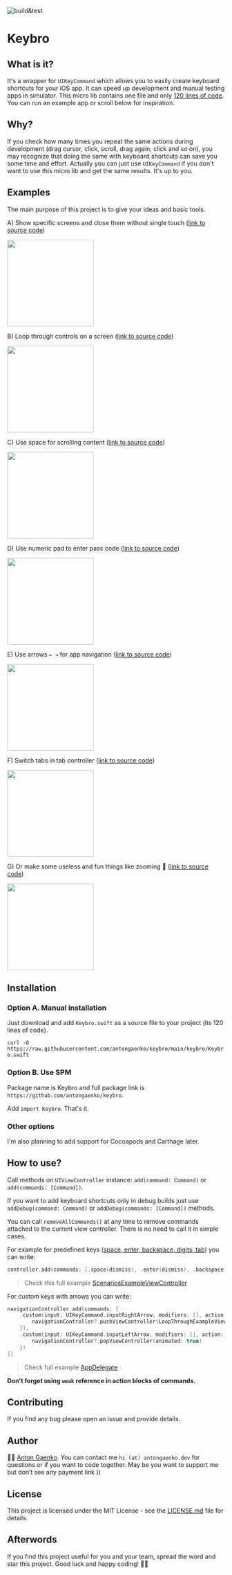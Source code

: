 ![build&test](https://github.com/antongaenko/keybro/workflows/bro%20workflow/badge.svg?branch=main)

# Keybro

## What is it? 

It's a wrapper for `UIKeyCommand` which allows you to easily create keyboard shortcuts for your iOS app. It can speed up development and manual testing apps in simulator. This micro lib contains one file and only [120 lines of code](https://github.com/antongaenko/keybro/blob/main/keybro/Keybro.swift). You can run an example app or scroll below for inspiration.

## Why?

If you check how many times you repeat the same actions during development (drag cursor, click, scroll, drag again, click and so on), you may recognize that doing the same with keyboard shortcuts can save you some time and effort. Actually you can just use `UIKeyCommand` if you don't want to use this micro lib and get the same results. It's up to you.

## Examples

The main purpose of this project is to give your ideas and basic tools.

A) Show specific screens and close them without single touch ([link to source code](https://github.com/antongaenko/keybro/blob/main/keybro/Examples/ScenariosExampleViewController.swift#L19))

<img src=https://raw.githubusercontent.com/antongaenko/d/main/keybro/scenario.gif width=200>

B) Loop through controls on a screen ([link to source code](https://github.com/antongaenko/keybro/blob/main/keybro/Examples/LoopThroughCommandsProtocol.swift#L16))

<img src=https://raw.githubusercontent.com/antongaenko/d/main/keybro/controls.gif width=200>

C) Use space for scrolling content ([link to source code](https://github.com/antongaenko/keybro/blob/main/keybro/Examples/ScrollCommandsProtocol.swift#L20))

<img src=https://raw.githubusercontent.com/antongaenko/d/main/keybro/space.gif width=200>

D) Use numeric pad to enter pass code ([link to source code](https://github.com/antongaenko/keybro/blob/main/keybro/Examples/PinExampleViewController.swift#L22))

<img src=https://raw.githubusercontent.com/antongaenko/d/main/keybro/digits.gif width=200>

E) Use arrows `← →` for app navigation ([link to source code](https://github.com/antongaenko/keybro/blob/main/keybro/AppDelegate.swift#L68))

<img src=https://raw.githubusercontent.com/antongaenko/d/main/keybro/arrows.gif width=200>

F) Switch tabs in tab controller ([link to source code](https://github.com/antongaenko/keybro/blob/main/keybro/AppDelegate.swift#L80))

<img src=https://raw.githubusercontent.com/antongaenko/d/main/keybro/tabs.gif width=200>

G) Or make some useless and fun things like zooming 🔫 ([link to source code](https://github.com/antongaenko/keybro/blob/main/keybro/Examples/LoopThroughExampleViewController.swift#L75))

<img src=https://raw.githubusercontent.com/antongaenko/d/main/keybro/zoom.gif width=200>


## Installation

### Option A. Manual installation
Just download and add `Keybro.swift` as a source file to your project (its 120 lines of code).

```curl -O https://raw.githubusercontent.com/antongaenko/keybro/main/keybro/Keybro.swift```

### Option B. Use SPM

Package name is Keybro and full package link is `https://github.com/antongaenko/keybro`.

Add `import Keybro`. That's it.

### Other options

I'm also planning to add support for Cocoapods and Carthage later.

## How to use?

Call methods on `UIViewController` instance: `add(command: Command)` or `add(commands: [Command])`. 

If you want to add keyboard shortcuts only in debug builds just use `addDebug(command: Command)` or `addDebug(commands: [Command])` methods. 

You can call `removeAllCommands()` at any time to remove commands attached to the current view controller. There is no need to call it in simple cases. 

For example for predefined keys ([space, enter, backspace, digits, tab](https://github.com/antongaenko/keybro/blob/main/keybro/Keybro.swift#L13)) you can write:

```swift
controller.add(commands: [.space(dismiss), .enter(dismiss), .backspace(dismiss)])
```
> Check this full example [ScenariosExampleViewController](ScenariosExampleViewController.swift)

For custom keys with arrows you can write:

```swift
navigationController.add(commands: [
    .custom(input: UIKeyCommand.inputRightArrow, modifiers: [], action: { [weak navigationController] in
        navigationController?.pushViewController(LoopThroughExampleViewController(), animated: true)
    }),
    .custom(input: UIKeyCommand.inputLeftArrow, modifiers: [], action: { [weak navigationController] in
        navigationController?.popViewController(animated: true)
    })
])
```
> Check full example [AppDelegate](https://github.com/antongaenko/keybro/blob/main/keybro/AppDelegate.swift#L68)

**Don't forget using `weak` reference in action blocks of commands.**

## Contributing

If you find any bug please open an issue and provide details.

## Author

👋🏻 [Anton Gaenko](https://www.linkedin.com/in/antongaenko/). You can contact me `hi (at) antongaenko.dev` for questions or if you want to code together.
May be you want to support me but don’t see any payment link )) 

## License

This project is licensed under the MIT License - see the [LICENSE.md](LICENSE.md) file for details.

## Afterwords

If you find this project useful for you and your team, spread the word and star this project. Good luck and happy coding! 💁‍♂️
